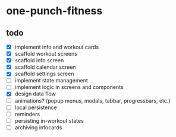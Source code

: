# one-punch-fitness

## todo

* [x] implement info and workout cards
* [x] scaffold workout screens
* [x] scaffold info screen
* [x] scaffold calendar screen
* [x] scaffold settings screen
* [ ] implement state management
* [ ] implement logic in screens and components
* [x] design data flow
* [ ] animations? (popup menus, modals, tabbar, progressbars, etc.)
* [ ] local persistence
* [ ] reminders
* [ ] persisting in-workout states
* [ ] archiving infocards
